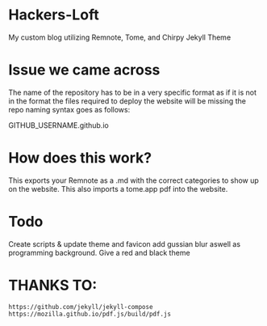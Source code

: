 # Hackers-Loft
My custom blog utilizing Remnote, Tome, and Chirpy Jekyll Theme

# Issue we came across
The name of the repository has to be in a very specific format as if it is not in the format the files required to deploy the website will be missing the repo naming syntax goes as follows:

GITHUB_USERNAME.github.io

# How does this work?

This exports your Remnote as a .md with the correct categories to show up on the website.
This also imports a tome.app pdf into the website.

# Todo
Create scripts & update theme and favicon add gussian blur aswell as programming background. Give a red and black theme

# THANKS TO:
```
https://github.com/jekyll/jekyll-compose
https://mozilla.github.io/pdf.js/build/pdf.js
```
